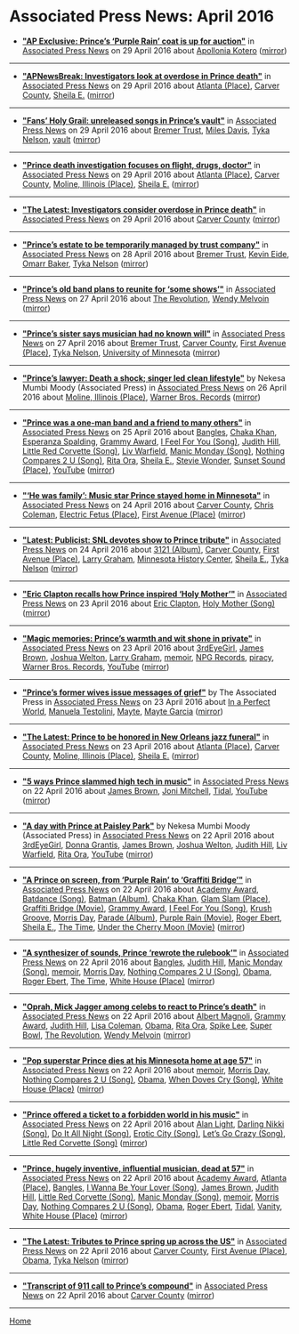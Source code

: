 # Associated Press News: April 2016

 - [**"AP Exclusive: Prince’s ‘Purple Rain’ coat is up for auction"**](https://apnews.com/8110dcbaa6714d75a12db043ff989975) in [Associated Press News](https://apnews.com/) on 29 April 2016 about [Apollonia Kotero](../../topics/apollonia-kotero/index.md) ([mirror](https://web.archive.org/web/*/https://apnews.com/8110dcbaa6714d75a12db043ff989975))

----

 - [**"APNewsBreak: Investigators look at overdose in Prince death"**](https://apnews.com/744a34089a8241df95a836b358741ace) in [Associated Press News](https://apnews.com/) on 29 April 2016 about [Atlanta (Place)](../../topics/place/atlanta/index.md), [Carver County](../../topics/carver-county/index.md), [Sheila E.](../../topics/sheila-e/index.md) ([mirror](https://web.archive.org/web/*/https://apnews.com/744a34089a8241df95a836b358741ace))

----

 - [**"Fans’ Holy Grail: unreleased songs in Prince’s vault"**](https://apnews.com/73b9ba74daa4423bb36ac62d4655a71b) in [Associated Press News](https://apnews.com/) on 29 April 2016 about [Bremer Trust](../../topics/bremer-trust/index.md), [Miles Davis](../../topics/miles-davis/index.md), [Tyka Nelson](../../topics/tyka-nelson/index.md), [vault](../../topics/vault/index.md) ([mirror](https://web.archive.org/web/*/https://apnews.com/73b9ba74daa4423bb36ac62d4655a71b))

----

 - [**"Prince death investigation focuses on flight, drugs, doctor"**](https://apnews.com/175b0bd7f6f641b1b9b90b268bb3375e) in [Associated Press News](https://apnews.com/) on 29 April 2016 about [Atlanta (Place)](../../topics/place/atlanta/index.md), [Carver County](../../topics/carver-county/index.md), [Moline, Illinois (Place)](../../topics/place/moline-illinois/index.md), [Sheila E.](../../topics/sheila-e/index.md) ([mirror](https://web.archive.org/web/*/https://apnews.com/175b0bd7f6f641b1b9b90b268bb3375e))

----

 - [**"The Latest: Investigators consider overdose in Prince death"**](https://apnews.com/0e807ab72bc349cf9d3c7e938ba80fbf) in [Associated Press News](https://apnews.com/) on 29 April 2016 about [Carver County](../../topics/carver-county/index.md) ([mirror](https://web.archive.org/web/*/https://apnews.com/0e807ab72bc349cf9d3c7e938ba80fbf))

----

 - [**"Prince’s estate to be temporarily managed by trust company"**](https://apnews.com/606153a12f3041b8b76186c824538183) in [Associated Press News](https://apnews.com/) on 28 April 2016 about [Bremer Trust](../../topics/bremer-trust/index.md), [Kevin Eide](../../topics/kevin-eide/index.md), [Omarr Baker](../../topics/omarr-baker/index.md), [Tyka Nelson](../../topics/tyka-nelson/index.md) ([mirror](https://web.archive.org/web/*/https://apnews.com/606153a12f3041b8b76186c824538183))

----

 - [**"Prince’s old band plans to reunite for ‘some shows’"**](https://apnews.com/ade0aa56238f4568922b2146927df0bd) in [Associated Press News](https://apnews.com/) on 27 April 2016 about [The Revolution](../../topics/the-revolution/index.md), [Wendy Melvoin](../../topics/wendy-melvoin/index.md) ([mirror](https://web.archive.org/web/*/https://apnews.com/ade0aa56238f4568922b2146927df0bd))

----

 - [**"Prince’s sister says musician had no known will"**](https://apnews.com/b7bcc90e42904f679c07158bf5e851a3) in [Associated Press News](https://apnews.com/) on 27 April 2016 about [Bremer Trust](../../topics/bremer-trust/index.md), [Carver County](../../topics/carver-county/index.md), [First Avenue (Place)](../../topics/place/first-avenue/index.md), [Tyka Nelson](../../topics/tyka-nelson/index.md), [University of Minnesota](../../topics/university-of-minnesota/index.md) ([mirror](https://web.archive.org/web/*/https://apnews.com/b7bcc90e42904f679c07158bf5e851a3))

----

 - [**"Prince’s lawyer: Death a shock; singer led clean lifestyle"**](https://apnews.com/18fe9c0f0a124d55a91156e8c1865ab6) by Nekesa Mumbi Moody (Associated Press) in [Associated Press News](https://apnews.com/) on 26 April 2016 about [Moline, Illinois (Place)](../../topics/place/moline-illinois/index.md), [Warner Bros. Records](../../topics/warner-bros-records/index.md) ([mirror](https://web.archive.org/web/*/https://apnews.com/18fe9c0f0a124d55a91156e8c1865ab6))

----

 - [**"Prince was a one-man band and a friend to many others"**](https://apnews.com/508256962cd942f3bc61e1cc034900ad) in [Associated Press News](https://apnews.com/) on 25 April 2016 about [Bangles](../../topics/bangles/index.md), [Chaka Khan](../../topics/chaka-khan/index.md), [Esperanza Spalding](../../topics/esperanza-spalding/index.md), [Grammy Award](../../topics/grammy-award/index.md), [I Feel For You (Song)](../../topics/song/i-feel-for-you/index.md), [Judith Hill](../../topics/judith-hill/index.md), [Little Red Corvette (Song)](../../topics/song/little-red-corvette/index.md), [Liv Warfield](../../topics/liv-warfield/index.md), [Manic Monday (Song)](../../topics/song/manic-monday/index.md), [Nothing Compares 2 U (Song)](../../topics/song/nothing-compares-2-u/index.md), [Rita Ora](../../topics/rita-ora/index.md), [Sheila E.](../../topics/sheila-e/index.md), [Stevie Wonder](../../topics/stevie-wonder/index.md), [Sunset Sound (Place)](../../topics/place/sunset-sound/index.md), [YouTube](../../topics/youtube/index.md) ([mirror](https://web.archive.org/web/*/https://apnews.com/508256962cd942f3bc61e1cc034900ad))

----

 - [**"‘He was family’: Music star Prince stayed home in Minnesota"**](https://apnews.com/00078308adec4acdbf4aa8e5fe8f8729) in [Associated Press News](https://apnews.com/) on 24 April 2016 about [Carver County](../../topics/carver-county/index.md), [Chris Coleman](../../topics/chris-coleman/index.md), [Electric Fetus (Place)](../../topics/place/electric-fetus/index.md), [First Avenue (Place)](../../topics/place/first-avenue/index.md) ([mirror](https://web.archive.org/web/*/https://apnews.com/00078308adec4acdbf4aa8e5fe8f8729))

----

 - [**"Latest: Publicist: SNL devotes show to Prince tribute"**](https://apnews.com/b57342f2b68447639ef7589c0caa9ee8) in [Associated Press News](https://apnews.com/) on 24 April 2016 about [3121 (Album)](../../topics/album/3121/index.md), [Carver County](../../topics/carver-county/index.md), [First Avenue (Place)](../../topics/place/first-avenue/index.md), [Larry Graham](../../topics/larry-graham/index.md), [Minnesota History Center](../../topics/minnesota-history-center/index.md), [Sheila E.](../../topics/sheila-e/index.md), [Tyka Nelson](../../topics/tyka-nelson/index.md) ([mirror](https://web.archive.org/web/*/https://apnews.com/b57342f2b68447639ef7589c0caa9ee8))

----

 - [**"Eric Clapton recalls how Prince inspired ‘Holy Mother’"**](https://apnews.com/cfccdaf1481040cc962ce6bc1a79d227) in [Associated Press News](https://apnews.com/) on 23 April 2016 about [Eric Clapton](../../topics/eric-clapton/index.md), [Holy Mother (Song)](../../topics/song/holy-mother/index.md) ([mirror](https://web.archive.org/web/*/https://apnews.com/cfccdaf1481040cc962ce6bc1a79d227))

----

 - [**"Magic memories: Prince’s warmth and wit shone in private"**](https://apnews.com/cf2e87db1753473eb63165d807bd45c2) in [Associated Press News](https://apnews.com/) on 23 April 2016 about [3rdEyeGirl](../../topics/3rdeyegirl/index.md), [James Brown](../../topics/james-brown/index.md), [Joshua Welton](../../topics/joshua-welton/index.md), [Larry Graham](../../topics/larry-graham/index.md), [memoir](../../topics/memoir/index.md), [NPG Records](../../topics/npg-records/index.md), [piracy](../../topics/piracy/index.md), [Warner Bros. Records](../../topics/warner-bros-records/index.md), [YouTube](../../topics/youtube/index.md) ([mirror](https://web.archive.org/web/*/https://apnews.com/cf2e87db1753473eb63165d807bd45c2))

----

 - [**"Prince’s former wives issue messages of grief"**](https://apnews.com/e1248c7300a445e0a07e438cf492a4c4) by The Associated Press in [Associated Press News](https://apnews.com/) on 23 April 2016 about [In a Perfect World](../../topics/in-a-perfect-world/index.md), [Manuela Testolini](../../topics/manuela-testolini/index.md), [Mayte](../../topics/mayte/index.md), [Mayte Garcia](../../topics/mayte-garcia/index.md) ([mirror](https://web.archive.org/web/*/https://apnews.com/e1248c7300a445e0a07e438cf492a4c4))

----

 - [**"The Latest: Prince to be honored in New Orleans jazz funeral"**](https://apnews.com/2bff71641de848cdb8d414528b9686a5) in [Associated Press News](https://apnews.com/) on 23 April 2016 about [Atlanta (Place)](../../topics/place/atlanta/index.md), [Carver County](../../topics/carver-county/index.md), [Moline, Illinois (Place)](../../topics/place/moline-illinois/index.md), [Sheila E.](../../topics/sheila-e/index.md) ([mirror](https://web.archive.org/web/*/https://apnews.com/2bff71641de848cdb8d414528b9686a5))

----

 - [**"5 ways Prince slammed high tech in music"**](https://apnews.com/f4cdf36615b446d6bf994eab8ab22379) in [Associated Press News](https://apnews.com/) on 22 April 2016 about [James Brown](../../topics/james-brown/index.md), [Joni Mitchell](../../topics/joni-mitchell/index.md), [Tidal](../../topics/tidal/index.md), [YouTube](../../topics/youtube/index.md) ([mirror](https://web.archive.org/web/*/https://apnews.com/f4cdf36615b446d6bf994eab8ab22379))

----

 - [**"A day with Prince at Paisley Park"**](https://apnews.com/948911d73f9941fd938df975a3dc5f6f) by Nekesa Mumbi Moody (Associated Press) in [Associated Press News](https://apnews.com/) on 22 April 2016 about [3rdEyeGirl](../../topics/3rdeyegirl/index.md), [Donna Grantis](../../topics/donna-grantis/index.md), [James Brown](../../topics/james-brown/index.md), [Joshua Welton](../../topics/joshua-welton/index.md), [Judith Hill](../../topics/judith-hill/index.md), [Liv Warfield](../../topics/liv-warfield/index.md), [Rita Ora](../../topics/rita-ora/index.md), [YouTube](../../topics/youtube/index.md) ([mirror](https://web.archive.org/web/*/https://apnews.com/948911d73f9941fd938df975a3dc5f6f))

----

 - [**"A Prince on screen, from ‘Purple Rain’ to ‘Graffiti Bridge’"**](https://apnews.com/8082812e075544679812ad4cc742307f) in [Associated Press News](https://apnews.com/) on 22 April 2016 about [Academy Award](../../topics/academy-award/index.md), [Batdance (Song)](../../topics/song/batdance/index.md), [Batman (Album)](../../topics/album/batman/index.md), [Chaka Khan](../../topics/chaka-khan/index.md), [Glam Slam (Place)](../../topics/place/glam-slam/index.md), [Graffiti Bridge (Movie)](../../topics/movie/graffiti-bridge/index.md), [Grammy Award](../../topics/grammy-award/index.md), [I Feel For You (Song)](../../topics/song/i-feel-for-you/index.md), [Krush Groove](../../topics/krush-groove/index.md), [Morris Day](../../topics/morris-day/index.md), [Parade (Album)](../../topics/album/parade/index.md), [Purple Rain (Movie)](../../topics/movie/purple-rain/index.md), [Roger Ebert](../../topics/roger-ebert/index.md), [Sheila E.](../../topics/sheila-e/index.md), [The Time](../../topics/the-time/index.md), [Under the Cherry Moon (Movie)](../../topics/movie/under-the-cherry-moon/index.md) ([mirror](https://web.archive.org/web/*/https://apnews.com/8082812e075544679812ad4cc742307f))

----

 - [**"A synthesizer of sounds, Prince ‘rewrote the rulebook’"**](https://apnews.com/c07d6a9a2752405fa8ed91e8d949806a) in [Associated Press News](https://apnews.com/) on 22 April 2016 about [Bangles](../../topics/bangles/index.md), [Judith Hill](../../topics/judith-hill/index.md), [Manic Monday (Song)](../../topics/song/manic-monday/index.md), [memoir](../../topics/memoir/index.md), [Morris Day](../../topics/morris-day/index.md), [Nothing Compares 2 U (Song)](../../topics/song/nothing-compares-2-u/index.md), [Obama](../../topics/obama/index.md), [Roger Ebert](../../topics/roger-ebert/index.md), [The Time](../../topics/the-time/index.md), [White House (Place)](../../topics/place/white-house/index.md) ([mirror](https://web.archive.org/web/*/https://apnews.com/c07d6a9a2752405fa8ed91e8d949806a))

----

 - [**"Oprah, Mick Jagger among celebs to react to Prince’s death"**](https://apnews.com/ad3076cbbe69473495debc13e52669c5) in [Associated Press News](https://apnews.com/) on 22 April 2016 about [Albert Magnoli](../../topics/albert-magnoli/index.md), [Grammy Award](../../topics/grammy-award/index.md), [Judith Hill](../../topics/judith-hill/index.md), [Lisa Coleman](../../topics/lisa-coleman/index.md), [Obama](../../topics/obama/index.md), [Rita Ora](../../topics/rita-ora/index.md), [Spike Lee](../../topics/spike-lee/index.md), [Super Bowl](../../topics/super-bowl/index.md), [The Revolution](../../topics/the-revolution/index.md), [Wendy Melvoin](../../topics/wendy-melvoin/index.md) ([mirror](https://web.archive.org/web/*/https://apnews.com/ad3076cbbe69473495debc13e52669c5))

----

 - [**"Pop superstar Prince dies at his Minnesota home at age 57"**](https://apnews.com/b9e3df0421a04344835cd4fac7680c24) in [Associated Press News](https://apnews.com/) on 22 April 2016 about [memoir](../../topics/memoir/index.md), [Morris Day](../../topics/morris-day/index.md), [Nothing Compares 2 U (Song)](../../topics/song/nothing-compares-2-u/index.md), [Obama](../../topics/obama/index.md), [When Doves Cry (Song)](../../topics/song/when-doves-cry/index.md), [White House (Place)](../../topics/place/white-house/index.md) ([mirror](https://web.archive.org/web/*/https://apnews.com/b9e3df0421a04344835cd4fac7680c24))

----

 - [**"Prince offered a ticket to a forbidden world in his music"**](https://apnews.com/6c306c0a54cf48eea82ce15e437829fa) in [Associated Press News](https://apnews.com/) on 22 April 2016 about [Alan Light](../../topics/alan-light/index.md), [Darling Nikki (Song)](../../topics/song/darling-nikki/index.md), [Do It All Night (Song)](../../topics/song/do-it-all-night/index.md), [Erotic City (Song)](../../topics/song/erotic-city/index.md), [Let’s Go Crazy (Song)](../../topics/song/let-s-go-crazy/index.md), [Little Red Corvette (Song)](../../topics/song/little-red-corvette/index.md) ([mirror](https://web.archive.org/web/*/https://apnews.com/6c306c0a54cf48eea82ce15e437829fa))

----

 - [**"Prince, hugely inventive, influential musician, dead at 57"**](https://apnews.com/988e107cf6964494b58ad2ca9bcd0985) in [Associated Press News](https://apnews.com/) on 22 April 2016 about [Academy Award](../../topics/academy-award/index.md), [Atlanta (Place)](../../topics/place/atlanta/index.md), [Bangles](../../topics/bangles/index.md), [I Wanna Be Your Lover (Song)](../../topics/song/i-wanna-be-your-lover/index.md), [James Brown](../../topics/james-brown/index.md), [Judith Hill](../../topics/judith-hill/index.md), [Little Red Corvette (Song)](../../topics/song/little-red-corvette/index.md), [Manic Monday (Song)](../../topics/song/manic-monday/index.md), [memoir](../../topics/memoir/index.md), [Morris Day](../../topics/morris-day/index.md), [Nothing Compares 2 U (Song)](../../topics/song/nothing-compares-2-u/index.md), [Obama](../../topics/obama/index.md), [Roger Ebert](../../topics/roger-ebert/index.md), [Tidal](../../topics/tidal/index.md), [Vanity](../../topics/vanity/index.md), [White House (Place)](../../topics/place/white-house/index.md) ([mirror](https://web.archive.org/web/*/https://apnews.com/988e107cf6964494b58ad2ca9bcd0985))

----

 - [**"The Latest: Tributes to Prince spring up across the US"**](https://apnews.com/debddfb333364e4091f0989c39458119) in [Associated Press News](https://apnews.com/) on 22 April 2016 about [Carver County](../../topics/carver-county/index.md), [First Avenue (Place)](../../topics/place/first-avenue/index.md), [Obama](../../topics/obama/index.md), [Tyka Nelson](../../topics/tyka-nelson/index.md) ([mirror](https://web.archive.org/web/*/https://apnews.com/debddfb333364e4091f0989c39458119))

----

 - [**"Transcript of 911 call to Prince’s compound"**](https://apnews.com/2d6f0997c28e41d1902762d889e8bf19) in [Associated Press News](https://apnews.com/) on 22 April 2016 about [Carver County](../../topics/carver-county/index.md) ([mirror](https://web.archive.org/web/*/https://apnews.com/2d6f0997c28e41d1902762d889e8bf19))

----

[Home](./)
